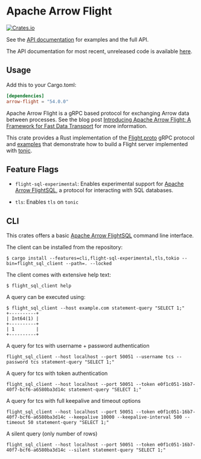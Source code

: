 <!---
  Licensed to the Apache Software Foundation (ASF) under one
  or more contributor license agreements.  See the NOTICE file
  distributed with this work for additional information
  regarding copyright ownership.  The ASF licenses this file
  to you under the Apache License, Version 2.0 (the
  "License"); you may not use this file except in compliance
  with the License.  You may obtain a copy of the License at

    http://www.apache.org/licenses/LICENSE-2.0

  Unless required by applicable law or agreed to in writing,
  software distributed under the License is distributed on an
  "AS IS" BASIS, WITHOUT WARRANTIES OR CONDITIONS OF ANY
  KIND, either express or implied.  See the License for the
  specific language governing permissions and limitations
  under the License.
-->

# Apache Arrow Flight

[![Crates.io](https://img.shields.io/crates/v/arrow-flight.svg)](https://crates.io/crates/arrow-flight)

See the [API documentation](https://docs.rs/arrow_flight/latest) for examples and the full API.

The API documentation for most recent, unreleased code is available [here](https://arrow.apache.org/rust/arrow_flight/index.html).

## Usage

Add this to your Cargo.toml:

```toml
[dependencies]
arrow-flight = "54.0.0"
```

Apache Arrow Flight is a gRPC based protocol for exchanging Arrow data between processes. See the blog post [Introducing Apache Arrow Flight: A Framework for Fast Data Transport](https://arrow.apache.org/blog/2019/10/13/introducing-arrow-flight/) for more information.

This crate provides a Rust implementation of the
[Flight.proto](../format/Flight.proto) gRPC protocol and
[examples](https://github.com/apache/arrow-rs/tree/main/arrow-flight/examples)
that demonstrate how to build a Flight server implemented with [tonic](https://docs.rs/crate/tonic/latest).

## Feature Flags

- `flight-sql-experimental`: Enables experimental support for
  [Apache Arrow FlightSQL], a protocol for interacting with SQL databases.

- `tls`: Enables `tls` on `tonic`

## CLI

This crates offers a basic [Apache Arrow FlightSQL] command line interface.

The client can be installed from the repository:

```console
$ cargo install --features=cli,flight-sql-experimental,tls,tokio --bin=flight_sql_client --path=. --locked
```

The client comes with extensive help text:

```console
$ flight_sql_client help
```

A query can be executed using:

```console
$ flight_sql_client --host example.com statement-query "SELECT 1;"
+----------+
| Int64(1) |
+----------+
| 1        |
+----------+
```

A query for tcs with username + password authentication

```
flight_sql_client --host localhost --port 50051 --username tcs --password tcs statement-query "SELECT 1;"
```

A query for tcs with token authentication

```console
flight_sql_client --host localhost --port 50051 --token e0f1c051-16b7-40f7-bcf6-a6580ba3d14c statement-query "SELECT 1;"
```

A query for tcs with full keepalive and timeout options

```
flight_sql_client --host localhost --port 50051 --token e0f1c051-16b7-40f7-bcf6-a6580ba3d14c --keepalive 10000 --keepalive-interval 500 --timeout 50 statement-query "SELECT 1;"
```

A silent query (only number of rows)

```
flight_sql_client --host localhost --port 50051 --token e0f1c051-16b7-40f7-bcf6-a6580ba3d14c --silent statement-query "SELECT 1;"
```

[apache arrow flightsql]: https://arrow.apache.org/docs/format/FlightSql.html

